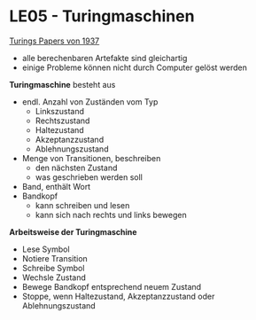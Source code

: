 # LE05 - Turingmaschinen

[Turings Papers von 1937](https://www.cs.virginia.edu/~robins/Turing_Paper_1936.pdf)
- alle berechenbaren Artefakte sind gleichartig
- einige Probleme können nicht durch Computer gelöst werden

**Turingmaschine** besteht aus
- endl. Anzahl von Zuständen vom Typ
  - Linkszustand
  - Rechtszustand
  - Haltezustand
  - Akzeptanzzustand
  - Ablehnungszustand
- Menge von Transitionen, beschreiben
  - den nächsten Zustand
  - was geschrieben werden soll
- Band, enthält Wort
- Bandkopf
  - kann schreiben und lesen
  - kann sich nach rechts und links bewegen

**Arbeitsweise der Turingmaschine**
- Lese Symbol
- Notiere Transition
- Schreibe Symbol
- Wechsle Zustand
- Bewege Bandkopf entsprechend neuem Zustand
- Stoppe, wenn Haltezustand, Akzeptanzzustand oder Ablehnungszustand
